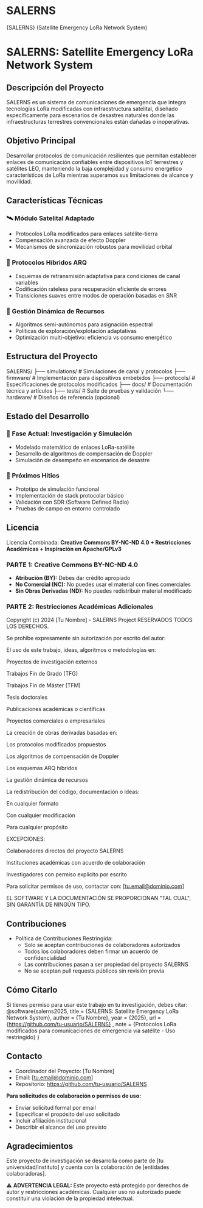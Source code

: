# SALERNS
{SALERNS} (Satellite Emergency LoRa Network System)
# SALERNS: Satellite Emergency LoRa Network System

## Descripción del Proyecto
SALERNS es un sistema de comunicaciones de emergencia que integra tecnologías LoRa modificadas con infraestructura satelital, diseñado específicamente para escenarios de desastres naturales donde las infraestructuras terrestres convencionales están dañadas o inoperativas.

## Objetivo Principal
Desarrollar protocolos de comunicación resilientes que permitan establecer enlaces de comunicación confiables entre dispositivos IoT terrestres y satélites LEO, manteniendo la baja complejidad y consumo energético característicos de LoRa mientras superamos sus limitaciones de alcance y movilidad.

## Características Técnicas

### 🛰️ Módulo Satelital Adaptado
- Protocolos LoRa modificados para enlaces satélite-tierra
- Compensación avanzada de efecto Doppler
- Mecanismos de sincronización robustos para movilidad orbital

### 🔄 Protocolos Híbridos ARQ
- Esquemas de retransmisión adaptativa para condiciones de canal variables
- Codificación rateless para recuperación eficiente de errores
- Transiciones suaves entre modos de operación basadas en SNR

### 📡 Gestión Dinámica de Recursos
- Algoritmos semi-autónomos para asignación espectral
- Políticas de exploración/explotación adaptativas
- Optimización multi-objetivo: eficiencia vs consumo energético

## Estructura del Proyecto
SALERNS/
├── simulations/   # Simulaciones de canal y protocolos
├── firmware/      # Implementación para dispositivos embebidos
├── protocols/     # Especificaciones de protocolos modificados
├── docs/          # Documentación técnica y artículos
├── tests/         # Suite de pruebas y validación
└── hardware/      # Diseños de referencia (opcional)

## Estado del Desarrollo

### 🔬 Fase Actual: Investigación y Simulación
- Modelado matemático de enlaces LoRa-satélite
- Desarrollo de algoritmos de compensación de Doppler
- Simulación de desempeño en escenarios de desastre

### 🎯 Próximos Hitios
- Prototipo de simulación funcional
- Implementación de stack protocolar básico
- Validación con SDR (Software Defined Radio)
- Pruebas de campo en entorno controlado

## Licencia
Licencia Combinada: **Creative Commons BY-NC-ND 4.0 + Restricciones Académicas + Inspiración en Apache/GPLv3**

### PARTE 1: Creative Commons BY-NC-ND 4.0
- **Atribución (BY):** Debes dar crédito apropiado
- **No Comercial (NC):** No puedes usar el material con fines comerciales
- **Sin Obras Derivadas (ND):** No puedes redistribuir material modificado

### PARTE 2: Restricciones Académicas Adicionales
Copyright (c) 2024 [Tu Nombre] - SALERNS Project
RESERVADOS TODOS LOS DERECHOS.

Se prohíbe expresamente sin autorización por escrito del autor:

El uso de este trabajo, ideas, algoritmos o metodologías en:

Proyectos de investigación externos

Trabajos Fin de Grado (TFG)

Trabajos Fin de Máster (TFM)

Tesis doctorales

Publicaciones académicas o científicas

Proyectos comerciales o empresariales

La creación de obras derivadas basadas en:

Los protocolos modificados propuestos

Los algoritmos de compensación de Doppler

Los esquemas ARQ híbridos

La gestión dinámica de recursos

La redistribución del código, documentación o ideas:

En cualquier formato

Con cualquier modificación

Para cualquier propósito

EXCEPCIONES:

Colaboradores directos del proyecto SALERNS

Instituciones académicas con acuerdo de colaboración

Investigadores con permiso explícito por escrito

Para solicitar permisos de uso, contactar con: [tu.email@dominio.com]

EL SOFTWARE Y LA DOCUMENTACIÓN SE PROPORCIONAN "TAL CUAL", SIN GARANTÍA DE NINGÚN TIPO.

## Contribuciones
- Política de Contribuciones Restringida:
  - Solo se aceptan contribuciones de colaboradores autorizados
  - Todos los colaboradores deben firmar un acuerdo de confidencialidad
  - Las contribuciones pasan a ser propiedad del proyecto SALERNS
  - No se aceptan pull requests públicos sin revisión previa

## Cómo Citarlo
Si tienes permiso para usar este trabajo en tu investigación, debes citar:
@software{salerns2025,
title = {SALERNS: Satellite Emergency LoRa Network System},
author = {Tu Nombre},
year = {2025},
url = {https://github.com/tu-usuario/SALERNS}
,
note = {Protocolos LoRa modificados para comunicaciones de emergencia vía satélite - Uso restringido}
}
## Contacto
- Coordinador del Proyecto: [Tu Nombre]  
- Email: [tu.email@dominio.com]  
- Repositorio: https://github.com/tu-usuario/SALERNS  

**Para solicitudes de colaboración o permisos de uso:**
- Enviar solicitud formal por email
- Especificar el propósito del uso solicitado
- Incluir afiliación institucional
- Describir el alcance del uso previsto

## Agradecimientos
Este proyecto de investigación se desarrolla como parte de [tu universidad/instituto] y cuenta con la colaboración de [entidades colaboradoras].

⚠️ **ADVERTENCIA LEGAL:** Este proyecto está protegido por derechos de autor y restricciones académicas. Cualquier uso no autorizado puede constituir una violación de la propiedad intelectual.
